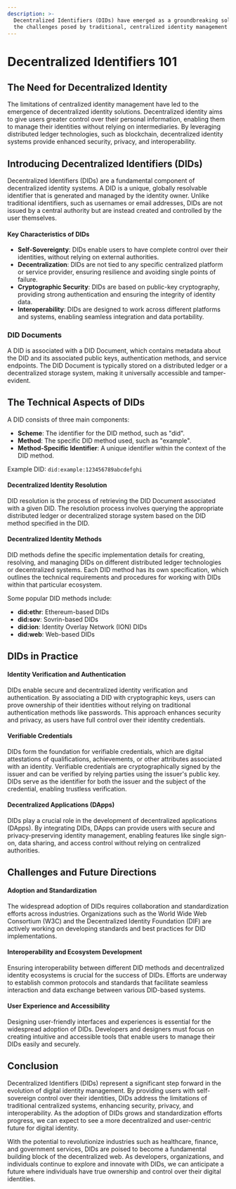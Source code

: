 ```yaml
---
description: >-
  Decentralized Identifiers (DIDs) have emerged as a groundbreaking solution to
  the challenges posed by traditional, centralized identity management systems.
---
```


# Decentralized Identifiers 101

## The Need for Decentralized Identity

The limitations of centralized identity management have led to the emergence of decentralized identity solutions. Decentralized identity aims to give users greater control over their personal information, enabling them to manage their identities without relying on intermediaries. By leveraging distributed ledger technologies, such as blockchain, decentralized identity systems provide enhanced security, privacy, and interoperability.

## Introducing Decentralized Identifiers (DIDs)

Decentralized Identifiers (DIDs) are a fundamental component of decentralized identity systems. A DID is a unique, globally resolvable identifier that is generated and managed by the identity owner. Unlike traditional identifiers, such as usernames or email addresses, DIDs are not issued by a central authority but are instead created and controlled by the user themselves.

#### Key Characteristics of DIDs

* **Self-Sovereignty**: DIDs enable users to have complete control over their identities, without relying on external authorities.
* **Decentralization**: DIDs are not tied to any specific centralized platform or service provider, ensuring resilience and avoiding single points of failure.
* **Cryptographic Security**: DIDs are based on public-key cryptography, providing strong authentication and ensuring the integrity of identity data.
* **Interoperability**: DIDs are designed to work across different platforms and systems, enabling seamless integration and data portability.

### DID Documents

A DID is associated with a DID Document, which contains metadata about the DID and its associated public keys, authentication methods, and service endpoints. The DID Document is typically stored on a distributed ledger or a decentralized storage system, making it universally accessible and tamper-evident.

## The Technical Aspects of DIDs

A DID consists of three main components:

* **Scheme**: The identifier for the DID method, such as "did".
* **Method**: The specific DID method used, such as "example".
* **Method-Specific Identifier**: A unique identifier within the context of the DID method.

Example DID: `did:example:123456789abcdefghi`

#### Decentralized Identity Resolution

DID resolution is the process of retrieving the DID Document associated with a given DID. The resolution process involves querying the appropriate distributed ledger or decentralized storage system based on the DID method specified in the DID.

#### Decentralized Identity Methods

DID methods define the specific implementation details for creating, resolving, and managing DIDs on different distributed ledger technologies or decentralized systems. Each DID method has its own specification, which outlines the technical requirements and procedures for working with DIDs within that particular ecosystem.

Some popular DID methods include:

* **did:ethr**: Ethereum-based DIDs
* **did:sov**: Sovrin-based DIDs
* **did:ion**: Identity Overlay Network (ION) DIDs
* **did:web**: Web-based DIDs

## DIDs in Practice

#### Identity Verification and Authentication

DIDs enable secure and decentralized identity verification and authentication. By associating a DID with cryptographic keys, users can prove ownership of their identities without relying on traditional authentication methods like passwords. This approach enhances security and privacy, as users have full control over their identity credentials.

#### Verifiable Credentials

DIDs form the foundation for verifiable credentials, which are digital attestations of qualifications, achievements, or other attributes associated with an identity. Verifiable credentials are cryptographically signed by the issuer and can be verified by relying parties using the issuer's public key. DIDs serve as the identifier for both the issuer and the subject of the credential, enabling trustless verification.

#### Decentralized Applications (DApps)

DIDs play a crucial role in the development of decentralized applications (DApps). By integrating DIDs, DApps can provide users with secure and privacy-preserving identity management, enabling features like single sign-on, data sharing, and access control without relying on centralized authorities.

## Challenges and Future Directions

#### Adoption and Standardization

The widespread adoption of DIDs requires collaboration and standardization efforts across industries. Organizations such as the World Wide Web Consortium (W3C) and the Decentralized Identity Foundation (DIF) are actively working on developing standards and best practices for DID implementations.

#### Interoperability and Ecosystem Development

Ensuring interoperability between different DID methods and decentralized identity ecosystems is crucial for the success of DIDs. Efforts are underway to establish common protocols and standards that facilitate seamless interaction and data exchange between various DID-based systems.

#### User Experience and Accessibility

Designing user-friendly interfaces and experiences is essential for the widespread adoption of DIDs. Developers and designers must focus on creating intuitive and accessible tools that enable users to manage their DIDs easily and securely.

## Conclusion

Decentralized Identifiers (DIDs) represent a significant step forward in the evolution of digital identity management. By providing users with self-sovereign control over their identities, DIDs address the limitations of traditional centralized systems, enhancing security, privacy, and interoperability. As the adoption of DIDs grows and standardization efforts progress, we can expect to see a more decentralized and user-centric future for digital identity.

With the potential to revolutionize industries such as healthcare, finance, and government services, DIDs are poised to become a fundamental building block of the decentralized web. As developers, organizations, and individuals continue to explore and innovate with DIDs, we can anticipate a future where individuals have true ownership and control over their digital identities.
